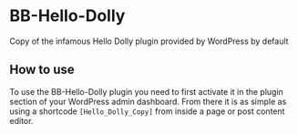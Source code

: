 # BB-Hello-Dolly
Copy of the infamous Hello Dolly plugin provided by WordPress by default

## How to use
To use the BB-Hello-Dolly plugin you need to first activate it in the plugin section of your WordPress admin dashboard. From there it is as simple as using a shortcode `[Hello_Dolly_Copy]` from inside a page or post content editor.
